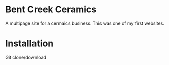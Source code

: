 # Bent Creek Ceramics
A multipage site for a cermaics business. This was one of my first websites. 

# Installation
Git clone/download
